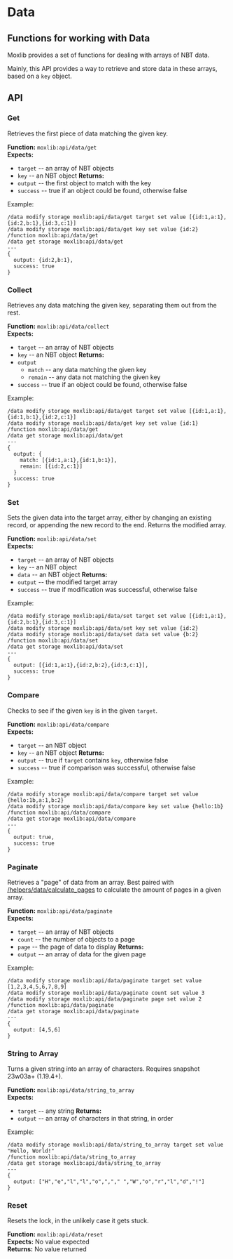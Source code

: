 # Data
## Functions for working with Data

Moxlib provides a set of functions for dealing with arrays of NBT data.

Mainly, this API provides a way to retrieve and store data in these arrays, based
on a `key` object.

## API
### Get
Retrieves the first piece of data matching the given key.

**Function:** `moxlib:api/data/get`  
**Expects:**
- `target` -- an array of NBT objects
- `key` -- an NBT object
**Returns:**
- `output` -- the first object to match with the key
- `success` -- true if an object could be found, otherwise false

Example:
```
/data modify storage moxlib:api/data/get target set value [{id:1,a:1},{id:2,b:1},{id:3,c:1}]
/data modify storage moxlib:api/data/get key set value {id:2}
/function moxlib:api/data/get
/data get storage moxlib:api/data/get
---
{
  output: {id:2,b:1},
  success: true
}
```

### Collect
Retrieves any data matching the given key, separating them out from the rest.

**Function:** `moxlib:api/data/collect`  
**Expects:**
- `target` -- an array of NBT objects
- `key` -- an NBT object
**Returns:**
- `output`
  - `match` -- any data matching the given key
  - `remain` -- any data not matching the given key
- `success` -- true if an object could be found, otherwise false

Example:
```
/data modify storage moxlib:api/data/get target set value [{id:1,a:1},{id:1,b:1},{id:2,c:1}]
/data modify storage moxlib:api/data/get key set value {id:1}
/function moxlib:api/data/get
/data get storage moxlib:api/data/get
---
{
  output: {
    match: [{id:1,a:1},{id:1,b:1}],
    remain: [{id:2,c:1}]
  }
  success: true
}
```

### Set
Sets the given data into the target array, either by changing an existing record,
or appending the new record to the end. Returns the modified array.

**Function:** `moxlib:api/data/set`  
**Expects:**
- `target` -- an array of NBT objects
- `key` -- an NBT object
- `data` -- an NBT object
**Returns:**
- `output` -- the modified target array
- `success` -- true if modification was successful, otherwise false

Example:
```
/data modify storage moxlib:api/data/set target set value [{id:1,a:1},{id:2,b:1},{id:3,c:1}]
/data modify storage moxlib:api/data/set key set value {id:2}
/data modify storage moxlib:api/data/set data set value {b:2}
/function moxlib:api/data/set
/data get storage moxlib:api/data/set
---
{
  output: [{id:1,a:1},{id:2,b:2},{id:3,c:1}],
  success: true
}
```

### Compare
Checks to see if the given `key` is in the given `target`.

**Function:** `moxlib:api/data/compare`  
**Expects:**
- `target` -- an NBT object
- `key` -- an NBT object
**Returns:**
- `output` -- true if `target` contains `key`, otherwise false
- `success` -- true if comparison was successful, otherwise false

Example:
```
/data modify storage moxlib:api/data/compare target set value {hello:1b,a:1,b:2}
/data modify storage moxlib:api/data/compare key set value {hello:1b}
/function moxlib:api/data/compare
/data get storage moxlib:api/data/compare
---
{
  output: true,
  success: true
}
```

### Paginate
Retrieves a "page" of data from an array. Best paired with
[/helpers/data/calculate_pages](/docs/helpers.md#calculate-pages)
to calculate the amount of pages in a given array.

**Function:** `moxlib:api/data/paginate`  
**Expects:**
- `target` -- an array of NBT objects
- `count` -- the number of objects to a page
- `page` -- the page of data to display
**Returns:**
- `output` -- an array of data for the given page

Example:
```
/data modify storage moxlib:api/data/paginate target set value [1,2,3,4,5,6,7,8,9]
/data modify storage moxlib:api/data/paginate count set value 3
/data modify storage moxlib:api/data/paginate page set value 2
/function moxlib:api/data/paginate
/data get storage moxlib:api/data/paginate
---
{
  output: [4,5,6]
}
```

### String to Array
Turns a given string into an array of characters. Requires snapshot 23w03a+ (1.19.4+).

**Function:** `moxlib:api/data/string_to_array`  
**Expects:**
- `target` -- any string
**Returns:**
- `output` -- an array of characters in that string, in order

Example:
```
/data modify storage moxlib:api/data/string_to_array target set value "Hello, World!"
/function moxlib:api/data/string_to_array
/data get storage moxlib:api/data/string_to_array
---
{
  output: ["H","e","l","l","o",","," ","W","o","r","l","d","!"]
}
```

### Reset
Resets the lock, in the unlikely case it gets stuck.

**Function:** `moxlib:api/data/reset`  
**Expects:** No value expected  
**Returns:** No value returned